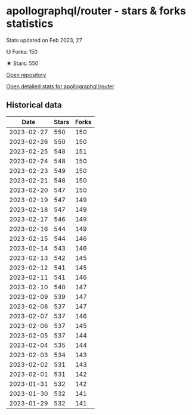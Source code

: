 # apollographql/router - stars & forks statistics

Stats updated on Feb 2023, 27

☋ Forks: 150

★ Stars: 550

[Open repository](https://github.com/apollographql/router)

[Open detailed stats for apollographql/router](https://reviewgithub.com/rep/apollographql/router)

## Historical data
| Date | Stars | Forks |
|------|-------|-------|
| 2023-02-27 | 550 | 150 | 
| 2023-02-26 | 550 | 150 | 
| 2023-02-25 | 548 | 151 | 
| 2023-02-24 | 548 | 150 | 
| 2023-02-23 | 549 | 150 | 
| 2023-02-21 | 548 | 150 | 
| 2023-02-20 | 547 | 150 | 
| 2023-02-19 | 547 | 149 | 
| 2023-02-18 | 547 | 149 | 
| 2023-02-17 | 546 | 149 | 
| 2023-02-16 | 544 | 149 | 
| 2023-02-15 | 544 | 146 | 
| 2023-02-14 | 543 | 146 | 
| 2023-02-13 | 542 | 145 | 
| 2023-02-12 | 541 | 145 | 
| 2023-02-11 | 541 | 146 | 
| 2023-02-10 | 540 | 147 | 
| 2023-02-09 | 539 | 147 | 
| 2023-02-08 | 537 | 147 | 
| 2023-02-07 | 537 | 146 | 
| 2023-02-06 | 537 | 145 | 
| 2023-02-05 | 537 | 144 | 
| 2023-02-04 | 535 | 144 | 
| 2023-02-03 | 534 | 143 | 
| 2023-02-02 | 531 | 143 | 
| 2023-02-01 | 531 | 142 | 
| 2023-01-31 | 532 | 142 | 
| 2023-01-30 | 532 | 141 | 
| 2023-01-29 | 532 | 141 | 

